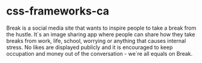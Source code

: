 # css-frameworks-ca
Break is a social media site that wants to inspire people to take a break from the hustle.
It´s an image sharing app where people can share how they take breaks from work, life, school, worrying or anything that causes internal stress.
No likes are displayed publicly and it is encouraged to keep occupation and money out of the conversation - we´re all equals on Break.

